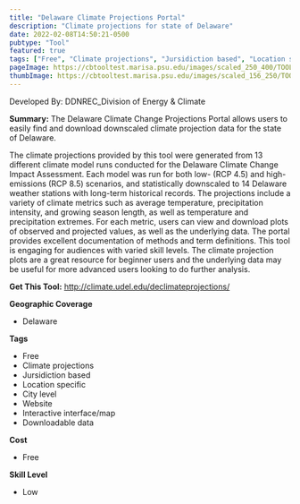 ```yaml
---
title: "Delaware Climate Projections Portal"
description: "Climate projections for state of Delaware"
date: 2022-02-08T14:50:21-0500
pubtype: "Tool"
featured: true
tags: ["Free", "Climate projections", "Jursidiction based", "Location specific", "City level", "Website", "Interactive interface/map", "Downloadable data"]
pageImage: https://cbtooltest.marisa.psu.edu/images/scaled_250_400/TOOLID_34.0_ScreenCapture-1.png
thumbImage: https://cbtooltest.marisa.psu.edu/images/scaled_156_250/TOOLID_34.0_ScreenCapture-1.png
---
```

Developed By: DDNREC_Division of Energy & Climate

**Summary:** The Delaware Climate Change Projections Portal allows users to easily find and download downscaled climate projection data for the state of Delaware.  

The climate projections provided by this tool were generated from 13 different climate model runs conducted for the Delaware Climate Change Impact Assessment. Each model was run for both low- (RCP 4.5) and high-emissions (RCP 8.5) scenarios, and statistically downscaled to 14 Delaware weather stations with long-term historical records. The projections include a variety of climate metrics such as average temperature, precipitation intensity, and growing season length, as well as temperature and precipitation extremes. For each metric, users can view and download plots of observed and projected values, as well as the underlying data. The portal provides excellent documentation of methods and term definitions. This tool is engaging for audiences with varied skill levels. The climate projection plots are a great resource for beginner users and the underlying data may be useful for more advanced users looking to do further analysis.


__**Get This Tool:**__ http://climate.udel.edu/declimateprojections/

__**Geographic Coverage**__
- Delaware

__**Tags**__
-  Free
-  Climate projections
-  Jursidiction based
-  Location specific
-  City level
-  Website
-  Interactive interface/map
-  Downloadable data

__**Cost**__
- Free

__**Skill Level**__
- Low
